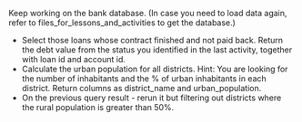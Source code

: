 Keep working on the bank database. (In case you need to load data again, refer to files_for_lessons_and_activities to get the database.)

- Select those loans whose contract finished and not paid back. Return the debt value from the status you identified in the last activity, together with loan id and account id.
- Calculate the urban population for all districts. Hint: You are looking for the number of inhabitants and the % of urban inhabitants in each district. Return columns as district_name and urban_population.
- On the previous query result - rerun it but filtering out districts where the rural population is greater than 50%.
